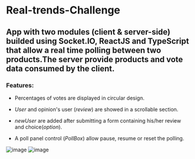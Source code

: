 # Real-trends-Challenge

## App with two modules (client &amp; server-side) builded using Socket.IO, ReactJS and TypeScript that allow a real time polling between two products.The server provide products and vote data consumed by the client.

### Features: 

- Percentages of votes are displayed in circular design.

- *User* and opinion's user (*review*) are showed in a scrollable section.

- *newUser* are added after submitting a form containing his/her review and choice(*option*).

- A poll panel control (*PollBox*) allow pause, resume or reset the polling.


![image](https://user-images.githubusercontent.com/78646102/225384815-d56126d4-975c-4fcf-ab6f-04a6648c0835.png)
![image](https://user-images.githubusercontent.com/78646102/225385660-bf60abed-5a82-4340-9e52-7e4b19204c51.png)






